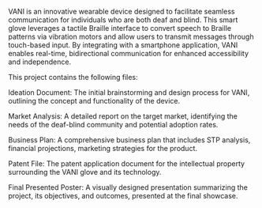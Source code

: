 VANI is an innovative wearable device designed to facilitate seamless communication for individuals who are both deaf and blind. This smart glove leverages a tactile Braille interface to convert speech to Braille patterns via vibration motors and allow users to transmit messages through touch-based input. By integrating with a smartphone application, VANI enables real-time, bidirectional communication for enhanced accessibility and independence. 

This project contains the following files:

Ideation Document: The initial brainstorming and design process for VANI, outlining the concept and functionality of the device.

Market Analysis: A detailed report on the target market, identifying the needs of the deaf-blind community and potential adoption rates.

Business Plan: A comprehensive business plan that includes STP analysis, financial projections, marketing strategies for the product.

Patent File: The patent application document for the intellectual property surrounding the VANI glove and its technology.

Final Presented Poster: A visually designed presentation summarizing the project, its objectives, and outcomes, presented at the final showcase.
